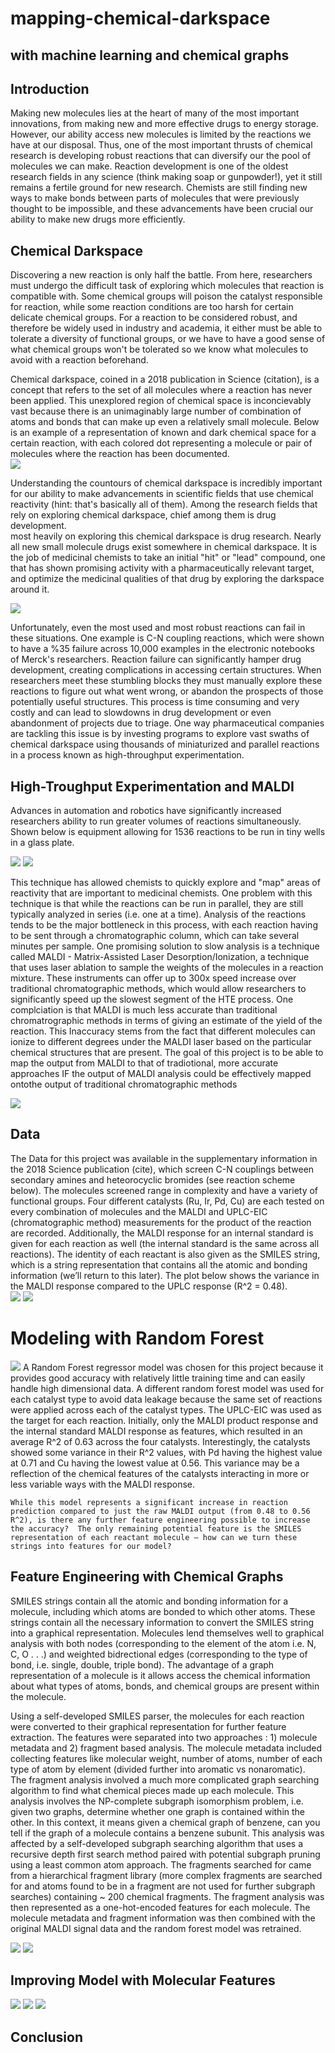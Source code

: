 # mapping-chemical-darkspace
## with machine learning and chemical graphs

## Introduction
Making new molecules lies at the heart of many of the most important innovations, from making new and more effective drugs to energy storage.  However, our ability access new  molecules is limited by the reactions we have at our disposal.  Thus, one of the most important thrusts of chemical research is developing robust reactions that can diversify our the pool of molecules we can make.  Reaction development is one of the oldest research fields in any science (think making soap or gunpowder!), yet it still remains a fertile ground for new research.  Chemists are still finding new ways to make bonds between parts of molecules that were previously thought to be impossible, and these advancements have been crucial our ability to make new drugs more efficiently.


## Chemical Darkspace
Discovering a new reaction is only half the battle.  From here, researchers must undergo the difficult task of exploring which molecules that reaction is compatible with.  Some chemical groups will poison the catalyst responsible for reaction, while some reaction conditions are too harsh for certain delicate chemical groups.  For a reaction to be considered robust, and therefore be widely used in industry and academia, it either must be able to tolerate a diversity of functional groups, or we have to have a good sense of what chemical groups won't be tolerated so we know what molecules to avoid with a reaction beforehand. 

Chemical darkspace, coined in a 2018 publication in Science (citation),  is a concept that refers to the set of all molecules where a reaction has never been applied.  This unexplored region of chemical space is inconcievably vast because there is an unimaginably large number of combination of atoms and bonds that can make up even a relatively small molecule.  Below is an example of a representation of known and dark chemical space for a certain reaction, with each colored dot representing a molecule or pair of molecules where the reaction has been documented.  
![](images/chemical_darkspace.png)

Understanding the countours of chemical darkspace is incredibly important for our ability to make advancements in scientific fields that use chemical reactivity (hint: that's basically all of them).  Among the research fields that rely on exploring chemical darkspace, chief among them is drug development.    
most heavily on exploring this chemical darkspace is drug research.  Nearly all new small molecule drugs exist somewhere in chemical darkspace.  It is the job of medicinal chemists to take an initial "hit" or "lead" compound, one that has shown promising activity with a pharmaceutically relevant target, and optimize the medicinal qualities of that drug by exploring the darkspace around it.  

![](images/Lead_optimization.png)

Unfortunately, even the most used and most robust reactions can fail in these situations.  One example is C-N coupling reactions, which were shown to have a %35 failure across 10,000 examples in the electronic notebooks of Merck's researchers.  Reaction failure can significantly hamper drug development, creating complications in accessing certain structures.  When researchers meet these stumbling blocks they must manually explore these reactions to figure out what went wrong, or abandon the prospects of those potentially useful structures.  This process is time consuming and very costly and can lead to slowdowns in drug development or even abandonment of projects due to triage.  One way pharmaceutical companies are tackling this issue is by investing programs to explore vast swaths of chemical darkspace using thousands of miniaturized and parallel reactions in a process known as high-throughput experimentation.




## High-Troughput Experimentation and MALDI
Advances in automation and robotics have significantly increased researchers ability to run greater volumes of reactions simultaneously.  Shown below is equipment allowing for 1536 reactions to be run in tiny wells in a glass plate.  

![](images/reaction_automation.png)
![](images/1536_well_plate.png)

This technique has allowed chemists to quickly explore and "map" areas of reactivity that are important to medicinal chemists.  One problem with this technique is that while the reactions can be run in parallel, they are still typically analyzed in series (i.e. one at a time).  Analysis of the reactions tends to be the major bottleneck in this process, with each reaction having to be sent through a chromatographic column, which can take several minutes per sample.  One promising solution to slow analysis is a technique called MALDI - Matrix-Assisted Laser Desorption/Ionization, a technique that uses laser ablation to sample the weights of the molecules in a reaction mixture.  These instruments can offer up to 300x speed increase over traditional chromatographic methods, which would allow researchers to significantly speed up the slowest segment of the HTE process.  One complciation is that MALDI is much less accurate than traditional chromatrographic methods in terms of giving an estimate of the yield of the reaction.  This Inaccuracy stems from the fact that different molecules can ionize to different degrees under the MALDI laser based on the particular chemical structures that are present.  The goal of this project is to be able to map the output from MALDI to that of tradiotional, more accurate approaches
IF the output of MALDI analysis could be effectively mapped ontothe output of traditional chromatographic methods   


![](images/MALDI_TOF.png)


## Data
The Data for this project was available in the supplementary information in the 2018 Science publication (cite), which screen C-N couplings between secondary amines and heteorocyclic bromides (see reaction scheme below).  The molecules screened range in complexity and have a variety of functional groups.  Four different catalysts (Ru, Ir, Pd, Cu) are each tested on every combination of molecules and the MALDI and UPLC-EIC (chromatographic method) measurements for the product of the reaction are recorded.  Additionally, the MALDI response for an internal standard is given for each reaction as well (the internal standard is the same across all reactions).  The identity of each reactant is also given as the SMILES string, which is a string representation that contains all the atomic and bonding information (we’ll return to this later).  The plot below shows the variance in the MALDI response compared to the UPLC response (R^2 = 0.48).    
![](images/example_reaction.png)
![](images/raw_MALDI_vs_UPLC_EIC_no_line.png)


# Modeling with Random Forest

![](images/RF_Baseline.png)
	A Random Forest regressor model was chosen for this project because it provides good accuracy with relatively little training time and can easily handle high dimensional data.  A different random forest model was used for each catalyst type to avoid data leakage because the same set of reactions were applied across each of the catalyst types.  The UPLC-EIC was used as the target for each reaction.  Initially, only the MALDI product response and the internal standard MALDI response as features, which resulted in an average R^2 of 0.63 across the four catalysts.  Interestingly, the catalysts showed some variance in their R^2 values, with Pd having the highest value at 0.71 and Cu having the lowest value at 0.56.  This variance may be a reflection of the chemical features of the catalysts interacting in more or less variable ways with the MALDI response.   

	While this model represents a significant increase in reaction prediction compared to just the raw MALDI output (from 0.48 to 0.56 R^2), is there any further feature engineering possible to increase the accuracy?  The only remaining potential feature is the SMILES representation of each reactant molecule – how can we turn these strings into features for our model?



## Feature Engineering with Chemical Graphs
SMILES strings contain all the atomic and bonding information for a molecule, including which atoms are bonded to which other atoms.  These strings contain all the necessary information to convert the SMILES string into a graphical representation.  Molecules lend themselves well to graphical analysis with both nodes (corresponding to the element of the atom i.e. N, C, O . . .) and weighted bidrectional edges (corresponding to the type of bond, i.e. single, double, triple bond).  The advantage of a graph representation of a molecule is it allows access the chemical information about what types of atoms, bonds, and chemical groups are present within the molecule.  

Using a self-developed SMILES parser, the molecules for each reaction were converted to their graphical representation for further feature extraction.  The features were separated into two approaches : 1) molecule metadata and 2) fragment based analysis.  The molecule metadata included collecting features like molecular weight, number of atoms, number of each type of atom by element (divided further into aromatic vs nonaromatic).  
The fragment analysis involved a much more complicated graph searching algorithm to find what chemical pieces made up each molecule.  This analysis involves the NP-complete subgraph isomorphism problem, i.e. given two graphs, determine whether one graph is contained within the other.  In this context, it means given a chemical graph of benzene, can you tell if the graph of a molecule contains a benzene subunit.  This analysis was affected by a self-developed subgraph searching algorithm that uses a recursive depth first search method paired with potential subgraph pruning using a least common atom approach.  The fragments searched for  came from a hierarchical fragment library (more complex fragments are searched for and atoms found to be in a fragment are not used for further subgraph searches)  containing ~ 200 chemical fragments.  The fragment analysis was then represented as a one-hot-encoded features for each molecule.  The molecule metadata and fragment information was then combined with the original MALDI signal data and the random forest model was retrained.

![](images/smiles_to_graph.png)
![](images/one_hot_encoding.png)

## Improving Model with Molecular Features

![](images/RF_model_improvement.png)
![](images/chemical_RF_predictions_vs_EIC.png)
![](images/RF_feature_importances.png)



## Conclusion
